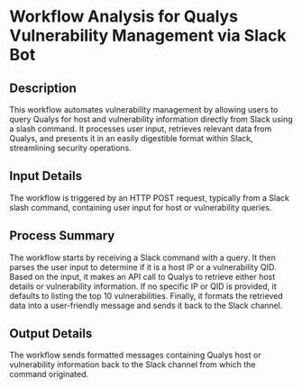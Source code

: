 # Workflow Analysis for Qualys Vulnerability Management via Slack Bot

## Description
This workflow automates vulnerability management by allowing users to query Qualys for host and vulnerability information directly from Slack using a slash command. It processes user input, retrieves relevant data from Qualys, and presents it in an easily digestible format within Slack, streamlining security operations.

## Input Details
The workflow is triggered by an HTTP POST request, typically from a Slack slash command, containing user input for host or vulnerability queries.

## Process Summary
The workflow starts by receiving a Slack command with a query. It then parses the user input to determine if it is a host IP or a vulnerability QID. Based on the input, it makes an API call to Qualys to retrieve either host details or vulnerability information. If no specific IP or QID is provided, it defaults to listing the top 10 vulnerabilities. Finally, it formats the retrieved data into a user-friendly message and sends it back to the Slack channel.

## Output Details
The workflow sends formatted messages containing Qualys host or vulnerability information back to the Slack channel from which the command originated.
